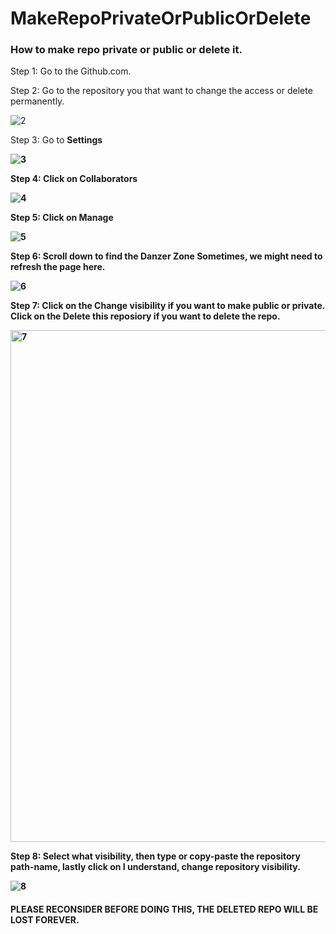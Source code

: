 # MakeRepoPrivateOrPublicOrDelete
### How to make repo private or public or delete it.

Step 1: 
Go to the Github.com.

Step 2:
Go to the repository you that want to change the access or delete permanently.

![2](https://user-images.githubusercontent.com/30682516/195386101-7ebdcfa3-c973-4683-8313-825860d601fe.png)

Step 3:
Go to <b>Settings<b> 

![3](https://user-images.githubusercontent.com/30682516/195387312-b9ae0a62-81a1-4607-9cdb-7e3a6c024ae2.png)

Step 4:
Click on <b>Collaborators<b>

![4](https://user-images.githubusercontent.com/30682516/195387419-6fd708df-3b73-43d1-acfc-3b9aa5289131.png)

Step 5:
Click on <b>Manage<b>

![5](https://user-images.githubusercontent.com/30682516/195387529-d247fc6c-5dc1-4b58-b3f1-bb3d9aedaed0.png)

Step 6:
Scroll down to find the <b> Danzer Zone</b> 
Sometimes, we might need to refresh the page here.

![6](https://user-images.githubusercontent.com/30682516/195387568-b1e25498-636b-40e1-8623-01afdda3bd39.png)

Step 7:
Click on the <b> Change visibility </b> if you want to make public or private.
Click on the <b> Delete this reposiory </b> if you want to delete the repo.

<img width="819" alt="7" src="https://user-images.githubusercontent.com/30682516/195388376-76ca7567-55c8-4dc6-a31d-a4807e80c905.png">

Step 8:
Select what visibility, then type or copy-paste the repository path-name, lastly click on <b>I understand, change repository visibility.

![8](https://user-images.githubusercontent.com/30682516/195387940-ef0732d7-9b5d-4e77-8d75-a686c201e94b.png)

#### PLEASE RECONSIDER BEFORE DOING THIS, THE DELETED REPO WILL BE LOST FOREVER.



